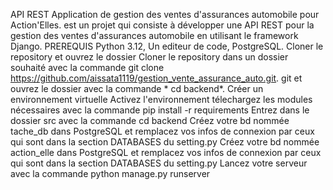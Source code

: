 API REST Application de gestion des ventes d'assurances automobile pour Action'Elles.
est un projet qui consiste à développer une API REST pour la gestion des ventes d'assurances automobile en utilisant le framework Django.
PREREQUIS
Python 3.12, Un editeur de code, PostgreSQL.
Cloner le repository et ouvrez le dossier Cloner le repository dans un dossier souhaité avec la commande git clone https://github.com/aissata1119/gestion_vente_assurance_auto.git.
git et ouvrez le dossier avec la commande * cd backend*.
Créer un environnement virtuelle
Activez l'environnement
télechargez les modules nécessaires avec la commande pip install -r requirements
Entrez dans le dossier src avec la commande cd backend
Créez votre bd nommée tache_db dans PostgreSQL et remplacez vos infos de connexion par ceux qui sont dans la section DATABASES du setting.py
Créez votre bd nommée action_elle dans PostgreSQL et remplacez vos infos de connexion par ceux qui sont dans la section DATABASES du setting.py
Lancez votre serveur avec la commande python manage.py runserver



